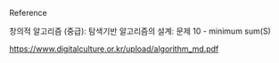 Reference

창의적 알고리즘 (중급): 탐색기반 알고리즘의 설계: 문제 10 - minimum sum(S)

https://www.digitalculture.or.kr/upload/algorithm_md.pdf
